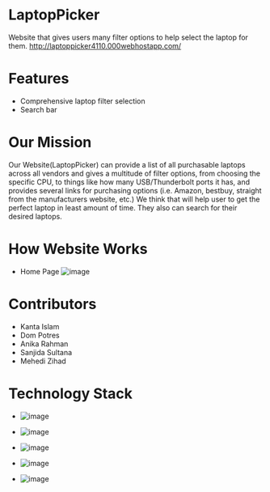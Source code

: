 # LaptopPicker
Website that gives users many filter options to help select the laptop for them.
http://laptoppicker4110.000webhostapp.com/

# Features
- Comprehensive laptop filter selection
- Search bar
# Our Mission
Our Website(LaptopPicker) can provide a list of all purchasable laptops across all vendors and gives a multitude of filter options, from choosing the specific CPU, to things like how many USB/Thunderbolt ports it has, and provides several links for purchasing options (i.e. Amazon, bestbuy, straight from the manufacturers website, etc.) We think that will help user to get the perfect laptop in least amount of time. They also can search for their desired laptops.
# How Website Works
- Home Page
![image](https://user-images.githubusercontent.com/84642696/207211871-7069dcc3-f917-4754-88b0-66bf54e2eea4.png)













# Contributors
- Kanta Islam
- Dom Potres
- Anika Rahman
- Sanjida Sultana
- Mehedi Zihad

# Technology Stack
- ![image](https://user-images.githubusercontent.com/84642696/207213856-01b23754-e64f-4af6-9a98-d0e6458bf0f3.png)

- ![image](https://user-images.githubusercontent.com/84642696/207213894-b747f5d9-c73c-4c47-8917-b41dfc345209.png)

- ![image](https://user-images.githubusercontent.com/84642696/207213975-dda4b04c-bcdf-4c4b-80b5-36ee36f88c5d.png)

- ![image](https://user-images.githubusercontent.com/84642696/207214046-4492932e-ba4e-48c3-ad01-44558cdb24a6.png)

- ![image](https://user-images.githubusercontent.com/84642696/207214307-e0e873b1-c468-4d33-8fa4-d7051ba8da45.png)

